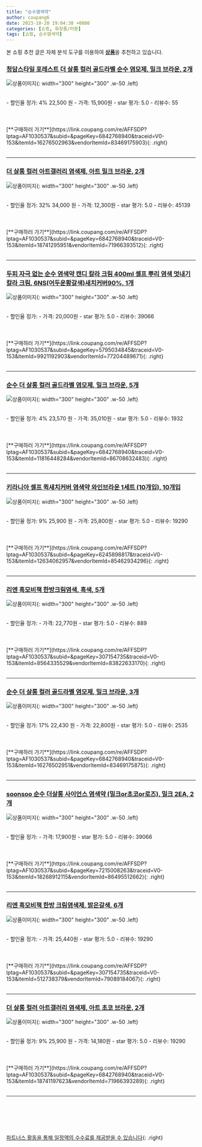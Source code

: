 ```yaml
---
title: "순수염색약"
author: coupang6
date: 2023-10-20 19:04:38 +0800
categories: [쇼핑, 화장품/미용]
tags: [쇼핑, 순수염색약]
---
```


본 쇼핑 추천 글은 자체 분석 도구를 이용하여 [**상품**](https://link.coupang.com/a/bao1ui)을 추천하고 있습니다.

### [청담스타일 포레스트 더 살롱 컬러 골드라벨 순수 염모제, 밀크 브라운, 2개](https://link.coupang.com/re/AFFSDP?lptag=AF1030537&subid=&pageKey=6842768940&traceid=V0-153&itemId=16276502963&vendorItemId=83469175903)

![상품이미지](https://thumbnail6.coupangcdn.com/thumbnails/remote/230x230ex/image/vendor_inventory/7b0d/b8c60c7a0b4f57e0640823dbb099d4b4c66e178fb8a4798834634f1010b2.jpg){: width="300" height="300" .w-50 .left}


<br>
- 할인율 정가: 4%  22,500   원
- 가격: 15,900원
- star 평가: 5.0
- 리뷰수: 55
<br>
<br>
<br>
<br>
[**구매하러 가기**](https://link.coupang.com/re/AFFSDP?lptag=AF1030537&subid=&pageKey=6842768940&traceid=V0-153&itemId=16276502963&vendorItemId=83469175903){: .right}
<br>
<br>

---

### [더 살롱 컬러 아트갤러리 염색제, 아트 밀크 브라운, 2개](https://link.coupang.com/re/AFFSDP?lptag=AF1030537&subid=&pageKey=6842768940&traceid=V0-153&itemId=18741295951&vendorItemId=71966393512)

![상품이미지](https://thumbnail6.coupangcdn.com/thumbnails/remote/230x230ex/image/retail/images/4922918855851473-cb4cba7f-b2f7-42de-b1b4-a177c917fb00.jpg){: width="300" height="300" .w-50 .left}


<br>
- 할인율 정가: 32%  34,000   원
- 가격: 12,300원
- star 평가: 5.0
- 리뷰수: 45139
<br>
<br>
<br>
<br>
[**구매하러 가기**](https://link.coupang.com/re/AFFSDP?lptag=AF1030537&subid=&pageKey=6842768940&traceid=V0-153&itemId=18741295951&vendorItemId=71966393512){: .right}
<br>
<br>

---

### [두피 자극 없는 순수 염색약 캔디 칼라 크림 400ml 셀프 뿌리 염색 멋내기 칼라 크림, 6NS(어두운황갈색)새치커버90%, 1개](https://link.coupang.com/re/AFFSDP?lptag=AF1030537&subid=&pageKey=5795034845&traceid=V0-153&itemId=9921192903&vendorItemId=77204489671)

![상품이미지](https://thumbnail8.coupangcdn.com/thumbnails/remote/230x230ex/image/vendor_inventory/e7a2/2c3754ca98f8017d5b610c9abc765a0f3619f7fe93067eb3935d45aefdbe.png){: width="300" height="300" .w-50 .left}


<br>
- 할인율 정가: 
- 가격: 20,000원
- star 평가: 5.0
- 리뷰수: 39066
<br>
<br>
<br>
<br>
[**구매하러 가기**](https://link.coupang.com/re/AFFSDP?lptag=AF1030537&subid=&pageKey=5795034845&traceid=V0-153&itemId=9921192903&vendorItemId=77204489671){: .right}
<br>
<br>

---

### [순수 더 살롱 컬러 골드라벨 염모제, 밀크 브라운, 5개](https://link.coupang.com/re/AFFSDP?lptag=AF1030537&subid=&pageKey=6842768940&traceid=V0-153&itemId=11816448284&vendorItemId=86708632483)

![상품이미지](https://thumbnail10.coupangcdn.com/thumbnails/remote/230x230ex/image/vendor_inventory/19de/1d6e6996cfa7d9fde5e3524d2891fd88e1f6bc02ee15cc9810e9a3e476a1.jpeg){: width="300" height="300" .w-50 .left}


<br>
- 할인율 정가: 4%  23,570   원
- 가격: 35,010원
- star 평가: 5.0
- 리뷰수: 1932
<br>
<br>
<br>
<br>
[**구매하러 가기**](https://link.coupang.com/re/AFFSDP?lptag=AF1030537&subid=&pageKey=6842768940&traceid=V0-153&itemId=11816448284&vendorItemId=86708632483){: .right}
<br>
<br>

---

### [키라니아 셀프 퀵새치커버 염색약 와인브라운 1세트 (10개입), 10개입](https://link.coupang.com/re/AFFSDP?lptag=AF1030537&subid=&pageKey=6245898817&traceid=V0-153&itemId=12634062957&vendorItemId=85462934296)

![상품이미지](https://thumbnail7.coupangcdn.com/thumbnails/remote/230x230ex/image/vendor_inventory/1e50/b83238740103ec2b63671eb5d433ce02895f774d0c87820477e61676a44f.jpg){: width="300" height="300" .w-50 .left}


<br>
- 할인율 정가: 9%  25,900   원
- 가격: 25,800원
- star 평가: 5.0
- 리뷰수: 19290
<br>
<br>
<br>
<br>
[**구매하러 가기**](https://link.coupang.com/re/AFFSDP?lptag=AF1030537&subid=&pageKey=6245898817&traceid=V0-153&itemId=12634062957&vendorItemId=85462934296){: .right}
<br>
<br>

---

### [리엔 흑모비책 한방크림염색, 흑색, 5개](https://link.coupang.com/re/AFFSDP?lptag=AF1030537&subid=&pageKey=307154735&traceid=V0-153&itemId=8564335529&vendorItemId=83822633170)

![상품이미지](https://thumbnail6.coupangcdn.com/thumbnails/remote/230x230ex/image/vendor_inventory/28ac/088f9f15b92c85d34fbf86cfe2a86a1ce548129c3938cbaa3eefa46583e4.jpg){: width="300" height="300" .w-50 .left}


<br>
- 할인율 정가: 
- 가격: 22,770원
- star 평가: 5.0
- 리뷰수: 889
<br>
<br>
<br>
<br>
[**구매하러 가기**](https://link.coupang.com/re/AFFSDP?lptag=AF1030537&subid=&pageKey=307154735&traceid=V0-153&itemId=8564335529&vendorItemId=83822633170){: .right}
<br>
<br>

---

### [순수 더 살롱 컬러 골드라벨 염모제, 밀크 브라운, 3개](https://link.coupang.com/re/AFFSDP?lptag=AF1030537&subid=&pageKey=6842768940&traceid=V0-153&itemId=16276502951&vendorItemId=83469175875)

![상품이미지](https://thumbnail6.coupangcdn.com/thumbnails/remote/230x230ex/image/vendor_inventory/70ee/7c939889c023cf45a3713700431f2f4c8009a106cd253ec64cee9a605b80.jpg){: width="300" height="300" .w-50 .left}


<br>
- 할인율 정가: 17%  22,430   원
- 가격: 22,800원
- star 평가: 5.0
- 리뷰수: 2535
<br>
<br>
<br>
<br>
[**구매하러 가기**](https://link.coupang.com/re/AFFSDP?lptag=AF1030537&subid=&pageKey=6842768940&traceid=V0-153&itemId=16276502951&vendorItemId=83469175875){: .right}
<br>
<br>

---

### [soonsoo 순수 더살롱 사이언스 염색약 (밀크or초코or로즈), 밀크 2EA, 2개](https://link.coupang.com/re/AFFSDP?lptag=AF1030537&subid=&pageKey=7215008263&traceid=V0-153&itemId=18268912115&vendorItemId=86495512662)

![상품이미지](https://thumbnail8.coupangcdn.com/thumbnails/remote/230x230ex/image/vendor_inventory/0cb3/b87482c264abd8e8508bb9f8f568e0425a34abe22f7e0561555494aec6fb.jpg){: width="300" height="300" .w-50 .left}


<br>
- 할인율 정가: 
- 가격: 17,900원
- star 평가: 5.0
- 리뷰수: 39066
<br>
<br>
<br>
<br>
[**구매하러 가기**](https://link.coupang.com/re/AFFSDP?lptag=AF1030537&subid=&pageKey=7215008263&traceid=V0-153&itemId=18268912115&vendorItemId=86495512662){: .right}
<br>
<br>

---

### [리엔 흑모비책 한방 크림염색제, 밝은갈색, 6개](https://link.coupang.com/re/AFFSDP?lptag=AF1030537&subid=&pageKey=307154735&traceid=V0-153&itemId=512738379&vendorItemId=79089184067)

![상품이미지](https://thumbnail7.coupangcdn.com/thumbnails/remote/230x230ex/image/vendor_inventory/d99d/4e54fcab0de01704b7d5617dd9aed9e8b9930efe187e985952352143b12c.jpg){: width="300" height="300" .w-50 .left}


<br>
- 할인율 정가: 
- 가격: 25,440원
- star 평가: 5.0
- 리뷰수: 19290
<br>
<br>
<br>
<br>
[**구매하러 가기**](https://link.coupang.com/re/AFFSDP?lptag=AF1030537&subid=&pageKey=307154735&traceid=V0-153&itemId=512738379&vendorItemId=79089184067){: .right}
<br>
<br>

---

### [더 살롱 컬러 아트갤러리 염색제, 아트 초코 브라운, 2개](https://link.coupang.com/re/AFFSDP?lptag=AF1030537&subid=&pageKey=6842768940&traceid=V0-153&itemId=18741197623&vendorItemId=71966393289)

![상품이미지](https://thumbnail10.coupangcdn.com/thumbnails/remote/230x230ex/image/retail/images/4922918575987323-d1d89b3d-4032-4b80-8cc8-2c42a7abceda.jpg){: width="300" height="300" .w-50 .left}


<br>
- 할인율 정가: 9%  25,900   원
- 가격: 14,180원
- star 평가: 5.0
- 리뷰수: 19290
<br>
<br>
<br>
<br>
[**구매하러 가기**](https://link.coupang.com/re/AFFSDP?lptag=AF1030537&subid=&pageKey=6842768940&traceid=V0-153&itemId=18741197623&vendorItemId=71966393289){: .right}
<br>
<br>

---
<br><br><br><br><br> [파트너스 활동을 통해 일정액의 수수료를 제공받을 수 있습니다](https://link.coupang.com/a/bao1ui){: .right}